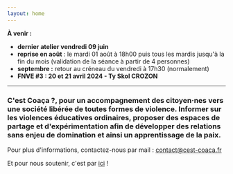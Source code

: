```yaml
---
layout: home
---
```

**À venir :**
- **dernier atelier vendredi 09 juin**
- **reprise en août** : le mardi 01 août à 18h00 puis tous les mardis jusqu'à la fin du mois (validation de la séance à partir de 4 personnes)
- **septembre :** retour au créneau du vendredi à 17h30 (normalement)
- **FNVE #3 : 20 et 21 avril 2024 - Ty Skol CROZON**

*******

### **C'est Coaça ?**, pour un accompagnement des citoyen·nes vers une société libérée de toutes formes de violence. Informer sur les violences éducatives ordinaires, proposer des espaces de partage et d'expérimentation afin de développer des relations sans enjeu de domination et ainsi un apprentissage de la paix.

Pour plus d'informations, contactez-nous par mail : <a href="mailto:contact@cest-coaca.fr">contact@cest-coaca.fr</a>

Et pour nous soutenir, c'est par [ici](https://www.helloasso.com/associations/c-est-coaca-c-est-de-la-culture-d-ocytocine-pour-accorder-le-coeur-et-les-actes/adhesions/adhesion-2022-2023/widget) !


<!--
<center><img class="fit-picture" src="./assets/img/affiche-yoga-du-rire.jpg"
     alt="Affiche Yoga du Rire"></center>
-->